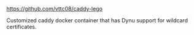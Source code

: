 https://github.com/vttc08/caddy-lego

Customized caddy docker container that has Dynu support for wildcard certificates.